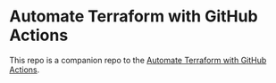 # Automate Terraform with GitHub Actions

  
This repo is a companion repo to the [Automate Terraform with GitHub Actions](https://learn.hashicorp.com/tutorials/terraform/github-actions?in=terraform/automation).
